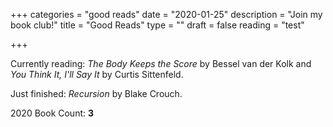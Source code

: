 +++
categories = "good reads"
date = "2020-01-25"
description = "Join my book club!"
title = "Good Reads"
type = ""
draft = false
reading = "test"

+++

Currently reading: _The Body Keeps the Score_ by Bessel van der Kolk and _You Think It, I'll Say It_ by Curtis Sittenfeld.

Just finished: _Recursion_ by Blake Crouch.

2020 Book Count: **3**